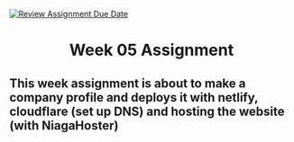 [![Review Assignment Due Date](https://classroom.github.com/assets/deadline-readme-button-24ddc0f5d75046c5622901739e7c5dd533143b0c8e959d652212380cedb1ea36.svg)](https://classroom.github.com/a/f6dTnkNL)
<h1 align="center">Week 05 Assignment</h1>

## This week assignment is about to make a company profile and deploys it with netlify, cloudflare (set up DNS) and hosting the website (with NiagaHoster)

